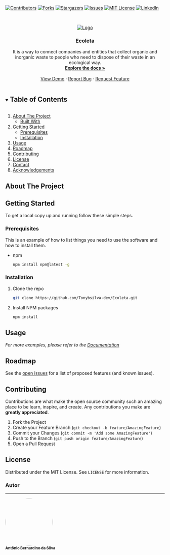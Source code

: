 <!--
*** Thanks for checking out the Best-README-Template. If you have a suggestion
*** that would make this better, please fork the repo and create a pull request
*** or simply open an issue with the tag "enhancement".
*** Thanks again! Now go create something AMAZING! :D
***
***
***
*** To avoid retyping too much info. Do a search and replace for the following:
*** github_username, repo_name, twitter_handle, email, project_title, project_description
-->



<!-- PROJECT SHIELDS -->
<!--
*** I'm using markdown "reference style" links for readability.
*** Reference links are enclosed in brackets [ ] instead of parentheses ( ).
*** See the bottom of this document for the declaration of the reference variables
*** for contributors-url, forks-url, etc. This is an optional, concise syntax you may use.
*** https://www.markdownguide.org/basic-syntax/#reference-style-links
-->
[![Contributors][contributors-shield]][contributors-url]
[![Forks][forks-shield]][forks-url]
[![Stargazers][stars-shield]][stars-url]
[![Issues][issues-shield]][issues-url]
[![MIT License][license-shield]][license-url]
[![LinkedIn][linkedin-shield]][linkedin-url]



<!-- PROJECT LOGO -->
<br />
<p align="center">
  <a href="https://github.com/Tonybsilva-dev/Ecoleta">
    <img src="https://i.imgur.com/aLqj7nc.png" alt="Logo">
  </a>

  <h3 align="center">Ecoleta</h3>

  <p align="center">
    It is a way to connect companies and entities that collect organic and inorganic waste to people who need to dispose of their waste in an ecological way.
    <br />
    <a href="https://github.com/Tonybsilva-dev/Ecoleta/wiki"><strong>Explore the docs »</strong></a>
    <br />
    <br />
    <a href="https://github.com/Tonybsilva-dev/Ecoleta">View Demo</a>
    ·
    <a href="https://github.com/Tonybsilva-dev/Ecoleta/issues">Report Bug</a>
    ·
    <a href="https://github.com/Tonybsilva-dev/Ecoleta/issues">Request Feature</a>
  </p>
</p>



<!-- TABLE OF CONTENTS -->
<details open="open">
  <summary><h2 style="display: inline-block">Table of Contents</h2></summary>
  <ol>
    <li>
      <a href="#about-the-project">About The Project</a>
      <ul>
        <li><a href="#built-with">Built With</a></li>
      </ul>
    </li>
    <li>
      <a href="#getting-started">Getting Started</a>
      <ul>
        <li><a href="#prerequisites">Prerequisites</a></li>
        <li><a href="#installation">Installation</a></li>
      </ul>
    </li>
    <li><a href="#usage">Usage</a></li>
    <li><a href="#roadmap">Roadmap</a></li>
    <li><a href="#contributing">Contributing</a></li>
    <li><a href="#license">License</a></li>
    <li><a href="#contact">Contact</a></li>
    <li><a href="#acknowledgements">Acknowledgements</a></li>
  </ol>
</details>



<!-- ABOUT THE PROJECT -->
## About The Project
<!--

[![Product Name Screen Shot][product-screenshot]](https://example.com)

Here's a blank template to get started:
**To avoid retyping too much info. Do a search and replace with your text editor for the following:**
`github_username`, `repo_name`, `twitter_handle`, `email`, `project_title`, `project_description`


### Built With

* []()
* []()
* []()

-->

<!-- GETTING STARTED -->
## Getting Started

To get a local copy up and running follow these simple steps.

### Prerequisites

This is an example of how to list things you need to use the software and how to install them.
* npm
  ```sh
  npm install npm@latest -g
  ```

### Installation

1. Clone the repo
   ```sh
   git clone https://github.com/Tonybsilva-dev/Ecoleta.git
   ```
2. Install NPM packages
   ```sh
   npm install
   ```



<!-- USAGE EXAMPLES -->
## Usage
<!--

Use this space to show useful examples of how a project can be used. Additional screenshots, code examples and demos work well in this space. You may also link to more resources.

-->
_For more examples, please refer to the [Documentation](https://example.com)_


<!-- ROADMAP -->
## Roadmap

See the [open issues](https://github.com/Tonybsilva-dev/Ecoleta/issues) for a list of proposed features (and known issues).



<!-- CONTRIBUTING -->
## Contributing

Contributions are what make the open source community such an amazing place to be learn, inspire, and create. Any contributions you make are **greatly appreciated**.

1. Fork the Project
2. Create your Feature Branch (`git checkout -b feature/AmazingFeature`)
3. Commit your Changes (`git commit -m 'Add some AmazingFeature'`)
4. Push to the Branch (`git push origin feature/AmazingFeature`)
5. Open a Pull Request



<!-- LICENSE -->
## License

Distributed under the MIT License. See `LICENSE` for more information.



<!-- CONTACT -->
### Autor
---

<a href="https://tonybsilvadev.medium.com/">
 <img style="border-radius: 50%;" src="https://avatars.githubusercontent.com/u/54373473?v=4" width="150px;" alt=""/>
 <br />
 <sub><b>Antônio Bernardino da Silva</b></sub></a> <a href="https://tonybsilvadev.medium.com/" title="Medium".</a>





<!-- MARKDOWN LINKS & IMAGES -->
<!-- https://www.markdownguide.org/basic-syntax/#reference-style-links -->
[contributors-shield]: https://img.shields.io/github/contributors/Tonybsilva-dev/Ecoleta.svg?style=for-the-badge
[contributors-url]: https://github.com/Tonybsilva-dev/Ecoleta/graphs/contributors
[forks-shield]: https://img.shields.io/github/forks/Tonybsilva-dev/Ecoleta.svg?style=for-the-badge
[forks-url]: https://github.com/Tonybsilva-dev/Ecoleta/network/members
[stars-shield]: https://img.shields.io/github/stars/Tonybsilva-dev/Ecoleta.svg?style=for-the-badge
[stars-url]: https://github.com/Tonybsilva-dev/Ecoleta/stargazers
[issues-shield]: https://img.shields.io/github/issues/Tonybsilva-dev/Ecoleta.svg?style=for-the-badge
[issues-url]: https://github.com/Tonybsilva-dev/Ecoleta/issues
[license-shield]: https://img.shields.io/github/license/Tonybsilva-dev/Ecoleta.svg?style=for-the-badge
[license-url]: https://github.com/Tonybsilva-dev/Ecoleta/blob/master/LICENSE.txt
[linkedin-shield]: https://img.shields.io/badge/-LinkedIn-black.svg?style=for-the-badge&logo=linkedin&colorB=555
[linkedin-url]: https://linkedin.com/in/tony-silva/
